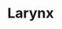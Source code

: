 ---
types: "word"

title: "Larynx"

categories: ['']

tags: ['Larynx']

arabic: 'الحنجرة'

arexps: []

enwords: ['Larynx']

enexps: []

arlexicons: 'ح'

enlexicons: 'L'

authors: ['Ruqayya Roshdy']

translators: ['']

citations: 'العربية والذكاء الاصطناعي'

sources: 'مركز الملك عبدالله بن عبدالعزيز الدولي لخدمة اللغة العربية'

word: "true"

slug: ""
---